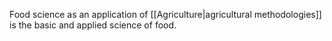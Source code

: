 Food science as an application of [[Agriculture|agricultural methodologies]] is the basic and applied science of food.